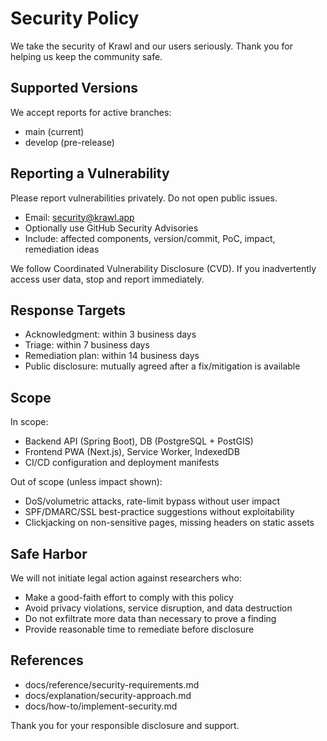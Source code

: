 # Security Policy

We take the security of Krawl and our users seriously. Thank you for helping us keep the community safe.

## Supported Versions

We accept reports for active branches:
- main (current)
- develop (pre-release)

## Reporting a Vulnerability

Please report vulnerabilities privately. Do not open public issues.

- Email: security@krawl.app
- Optionally use GitHub Security Advisories
- Include: affected components, version/commit, PoC, impact, remediation ideas

We follow Coordinated Vulnerability Disclosure (CVD). If you inadvertently access user data, stop and report immediately.

## Response Targets

- Acknowledgment: within 3 business days
- Triage: within 7 business days
- Remediation plan: within 14 business days
- Public disclosure: mutually agreed after a fix/mitigation is available

## Scope

In scope:
- Backend API (Spring Boot), DB (PostgreSQL + PostGIS)
- Frontend PWA (Next.js), Service Worker, IndexedDB
- CI/CD configuration and deployment manifests

Out of scope (unless impact shown):
- DoS/volumetric attacks, rate-limit bypass without user impact
- SPF/DMARC/SSL best-practice suggestions without exploitability
- Clickjacking on non-sensitive pages, missing headers on static assets

## Safe Harbor

We will not initiate legal action against researchers who:
- Make a good-faith effort to comply with this policy
- Avoid privacy violations, service disruption, and data destruction
- Do not exfiltrate more data than necessary to prove a finding
- Provide reasonable time to remediate before disclosure

## References

- docs/reference/security-requirements.md
- docs/explanation/security-approach.md
- docs/how-to/implement-security.md

Thank you for your responsible disclosure and support.
